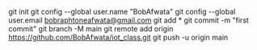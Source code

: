 git init
git config --global user.name "BobAfwata"
git config --global user.email bobraphtoneafwata@gmail.com
git add *
git commit -m "first commit"
git branch -M main
git remote add origin https://github.com/BobAfwata/iot_class.git
git push -u origin main